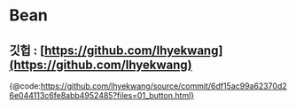 # Bean

## 깃헙 : [https://github.com/lhyekwang](https://github.com/lhyekwang)

{@code:https://github.com/lhyekwang/source/commit/6df15ac99a62370d26e044113c6fe8abb4952485?files=01_button.html}

